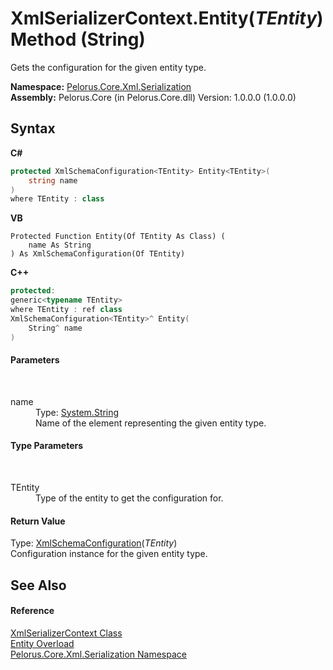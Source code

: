 # XmlSerializerContext.Entity(*TEntity*) Method (String)
 

Gets the configuration for the given entity type.

**Namespace:**&nbsp;<a href="9052B9D6">Pelorus.Core.Xml.Serialization</a><br />**Assembly:**&nbsp;Pelorus.Core (in Pelorus.Core.dll) Version: 1.0.0.0 (1.0.0.0)

## Syntax

**C#**<br />
``` C#
protected XmlSchemaConfiguration<TEntity> Entity<TEntity>(
	string name
)
where TEntity : class

```

**VB**<br />
``` VB
Protected Function Entity(Of TEntity As Class) ( 
	name As String
) As XmlSchemaConfiguration(Of TEntity)
```

**C++**<br />
``` C++
protected:
generic<typename TEntity>
where TEntity : ref class
XmlSchemaConfiguration<TEntity>^ Entity(
	String^ name
)
```


#### Parameters
&nbsp;<dl><dt>name</dt><dd>Type: <a href="http://msdn2.microsoft.com/en-us/library/s1wwdcbf" target="_blank">System.String</a><br />Name of the element representing the given entity type.</dd></dl>

#### Type Parameters
&nbsp;<dl><dt>TEntity</dt><dd>Type of the entity to get the configuration for.</dd></dl>

#### Return Value
Type: <a href="9277C9E5">XmlSchemaConfiguration</a>(*TEntity*)<br />Configuration instance for the given entity type.

## See Also


#### Reference
<a href="859B939D">XmlSerializerContext Class</a><br /><a href="C4D03CDE">Entity Overload</a><br /><a href="9052B9D6">Pelorus.Core.Xml.Serialization Namespace</a><br />